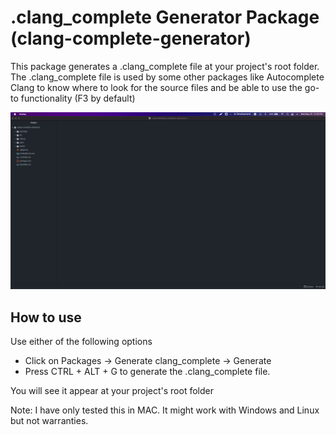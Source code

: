 # .clang_complete Generator Package (clang-complete-generator)

This package generates a .clang_complete file at your project's root folder. The .clang_complete file is used by some other packages like Autocomplete Clang to know where to look for the source files and be able to use the go-to functionality (F3 by default)

![A screenshot of your package](demo.gif)

## How to use
Use either of the following options
- Click on Packages -> Generate clang_complete -> Generate
- Press CTRL + ALT + G to generate the .clang_complete file.

You will see it appear at your project's root folder

Note: I have only tested this in MAC. It might work with Windows and Linux but not warranties.
